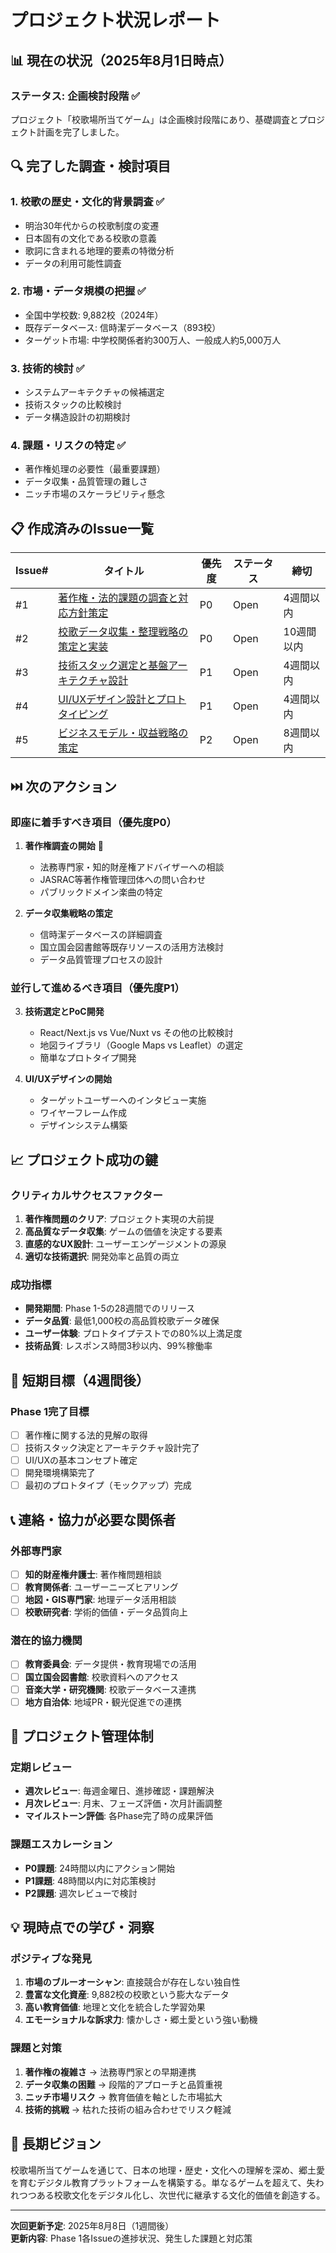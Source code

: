 # プロジェクト状況レポート

## 📊 現在の状況（2025年8月1日時点）

### ステータス: 企画検討段階 ✅

プロジェクト「校歌場所当てゲーム」は企画検討段階にあり、基礎調査とプロジェクト計画を完了しました。

## 🔍 完了した調査・検討項目

### 1. 校歌の歴史・文化的背景調査 ✅
- 明治30年代からの校歌制度の変遷
- 日本固有の文化である校歌の意義
- 歌詞に含まれる地理的要素の特徴分析
- データの利用可能性調査

### 2. 市場・データ規模の把握 ✅
- 全国中学校数: 9,882校（2024年）
- 既存データベース: 信時潔データベース（893校）
- ターゲット市場: 中学校関係者約300万人、一般成人約5,000万人

### 3. 技術的検討 ✅
- システムアーキテクチャの候補選定
- 技術スタックの比較検討
- データ構造設計の初期検討

### 4. 課題・リスクの特定 ✅
- 著作権処理の必要性（最重要課題）
- データ収集・品質管理の難しさ
- ニッチ市場のスケーラビリティ懸念

## 📋 作成済みのIssue一覧

| Issue# | タイトル | 優先度 | ステータス | 締切 |
|--------|----------|--------|------------|------|
| #1 | [著作権・法的課題の調査と対応方針策定](https://github.com/wwlapaki310/koka-location-quiz/issues/1) | P0 | Open | 4週間以内 |
| #2 | [校歌データ収集・整理戦略の策定と実装](https://github.com/wwlapaki310/koka-location-quiz/issues/2) | P0 | Open | 10週間以内 |
| #3 | [技術スタック選定と基盤アーキテクチャ設計](https://github.com/wwlapaki310/koka-location-quiz/issues/3) | P1 | Open | 4週間以内 |
| #4 | [UI/UXデザイン設計とプロトタイピング](https://github.com/wwlapaki310/koka-location-quiz/issues/4) | P1 | Open | 4週間以内 |
| #5 | [ビジネスモデル・収益戦略の策定](https://github.com/wwlapaki310/koka-location-quiz/issues/5) | P2 | Open | 8週間以内 |

## ⏭️ 次のアクション

### 即座に着手すべき項目（優先度P0）

1. **著作権調査の開始** 🚨
   - 法務専門家・知的財産権アドバイザーへの相談
   - JASRAC等著作権管理団体への問い合わせ
   - パブリックドメイン楽曲の特定
   
2. **データ収集戦略の策定**
   - 信時潔データベースの詳細調査
   - 国立国会図書館等既存リソースの活用方法検討
   - データ品質管理プロセスの設計

### 並行して進めるべき項目（優先度P1）

3. **技術選定とPoC開発**
   - React/Next.js vs Vue/Nuxt vs その他の比較検討
   - 地図ライブラリ（Google Maps vs Leaflet）の選定
   - 簡単なプロトタイプ開発

4. **UI/UXデザインの開始**
   - ターゲットユーザーへのインタビュー実施
   - ワイヤーフレーム作成
   - デザインシステム構築

## 📈 プロジェクト成功の鍵

### クリティカルサクセスファクター

1. **著作権問題のクリア**: プロジェクト実現の大前提
2. **高品質なデータ収集**: ゲームの価値を決定する要素
3. **直感的なUX設計**: ユーザーエンゲージメントの源泉
4. **適切な技術選択**: 開発効率と品質の両立

### 成功指標

- **開発期間**: Phase 1-5の28週間でのリリース
- **データ品質**: 最低1,000校の高品質校歌データ確保
- **ユーザー体験**: プロトタイプテストでの80%以上満足度
- **技術品質**: レスポンス時間3秒以内、99%稼働率

## 🎯 短期目標（4週間後）

### Phase 1完了目標
- [ ] 著作権に関する法的見解の取得
- [ ] 技術スタック決定とアーキテクチャ設計完了
- [ ] UI/UXの基本コンセプト確定
- [ ] 開発環境構築完了
- [ ] 最初のプロトタイプ（モックアップ）完成

## 📞 連絡・協力が必要な関係者

### 外部専門家
- [ ] **知的財産権弁護士**: 著作権問題相談
- [ ] **教育関係者**: ユーザーニーズヒアリング
- [ ] **地図・GIS専門家**: 地理データ活用相談
- [ ] **校歌研究者**: 学術的価値・データ品質向上

### 潜在的協力機関
- [ ] **教育委員会**: データ提供・教育現場での活用
- [ ] **国立国会図書館**: 校歌資料へのアクセス
- [ ] **音楽大学・研究機関**: 校歌データベース連携
- [ ] **地方自治体**: 地域PR・観光促進での連携

## 🔄 プロジェクト管理体制

### 定期レビュー
- **週次レビュー**: 毎週金曜日、進捗確認・課題解決
- **月次レビュー**: 月末、フェーズ評価・次月計画調整
- **マイルストーン評価**: 各Phase完了時の成果評価

### 課題エスカレーション
- **P0課題**: 24時間以内にアクション開始
- **P1課題**: 48時間以内に対応策検討
- **P2課題**: 週次レビューで検討

## 💡 現時点での学び・洞察

### ポジティブな発見
1. **市場のブルーオーシャン**: 直接競合が存在しない独自性
2. **豊富な文化資産**: 9,882校の校歌という膨大なデータ
3. **高い教育価値**: 地理と文化を統合した学習効果
4. **エモーショナルな訴求力**: 懐かしさ・郷土愛という強い動機

### 課題と対策
1. **著作権の複雑さ** → 法務専門家との早期連携
2. **データ収集の困難** → 段階的アプローチと品質重視
3. **ニッチ市場リスク** → 教育価値を軸とした市場拡大
4. **技術的挑戦** → 枯れた技術の組み合わせでリスク軽減

## 🌟 長期ビジョン

校歌場所当てゲームを通じて、日本の地理・歴史・文化への理解を深め、郷土愛を育むデジタル教育プラットフォームを構築する。単なるゲームを超えて、失われつつある校歌文化をデジタル化し、次世代に継承する文化的価値を創造する。

---

**次回更新予定**: 2025年8月8日（1週間後）  
**更新内容**: Phase 1各Issueの進捗状況、発生した課題と対応策